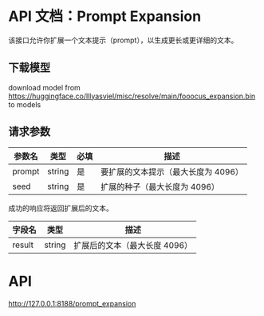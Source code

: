 # API 文档：Prompt Expansion

该接口允许你扩展一个文本提示（prompt），以生成更长或更详细的文本。

## 下载模型

download model from https://huggingface.co/lllyasviel/misc/resolve/main/fooocus_expansion.bin to models

## 请求参数

| 参数名 | 类型   | 必填 | 描述                                |
| ------ | ------ | ---- | ----------------------------------- |
| prompt | string | 是   | 要扩展的文本提示（最大长度为 4096） |
| seed   | string | 是   | 扩展的种子（最大长度为 4096）       |

成功的响应将返回扩展后的文本。

| 字段名 | 类型   | 描述                          |
| ------ | ------ | ----------------------------- |
| result | string | 扩展后的文本（最大长度 4096） |

# API

http://127.0.0.1:8188/prompt_expansion
